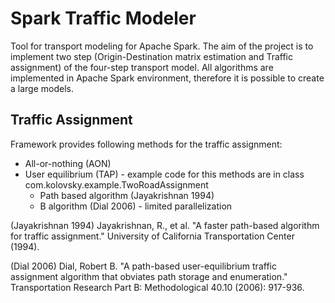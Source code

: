 Spark Traffic Modeler
=====================

Tool for transport modeling for Apache Spark. The aim of the project is to implement two step (Origin-Destination matrix estimation and Traffic assignment) of the four-step transport model. All algorithms are implemented in Apache Spark environment, therefore it is possible to create a large models.

Traffic Assignment
------------------
Framework provides following methods for the traffic assignment:

* All-or-nothing (AON)
* User equilibrium (TAP) - example code for this methods are in class com.kolovsky.example.TwoRoadAssignment
    * Path based algorithm (Jayakrishnan 1994)
    * B algorithm (Dial 2006) - limited parallelization

(Jayakrishnan 1994) Jayakrishnan, R., et al. "A faster path-based algorithm for traffic assignment." University of California Transportation Center (1994).

(Dial 2006) Dial, Robert B. "A path-based user-equilibrium traffic assignment algorithm that obviates path storage and enumeration." Transportation Research Part B: Methodological 40.10 (2006): 917-936.
